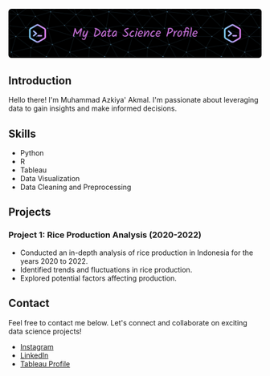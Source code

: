 ![MasterHead](banner.png)

## Introduction
Hello there! I'm Muhammad Azkiya' Akmal. I'm passionate about leveraging data to gain insights and make informed decisions.

## Skills
- Python
- R
- Tableau
- Data Visualization
- Data Cleaning and Preprocessing

## Projects
### Project 1: Rice Production Analysis (2020-2022)
   - Conducted an in-depth analysis of rice production in Indonesia for the years 2020 to 2022.
   - Identified trends and fluctuations in rice production.
   - Explored potential factors affecting production.

## Contact
Feel free to contact me below. Let's connect and collaborate on exciting data science projects!

- [Instagram](https://instagram.com/azkiyakmal)
- [LinkedIn](https://www.linkedin.com/in/azkiyaakmal/)
- [Tableau Profile](https://public.tableau.com/app/profile/muhammad.azkiya.akmal/vizzes)
